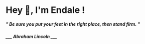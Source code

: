 <h1 title="head"> Hey 👋, I'm Endale !</h1>

**<h5><i>" Be sure you put your feet in the right place, then stand firm. "</i></h5>**

*<b>___ Abraham Lincoln ___</b>*
